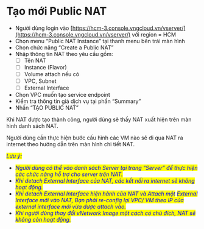 # Tạo mới Public NAT

* Người dùng login vào [https://hcm-3.console.vngcloud.vn/vserver/](https://hcm-3.console.vngcloud.vn/vserver/) với region = HCM
* Chọn menu “Public NAT Instance” tại thanh menu bên trái màn hình
* Chọn chức năng “Create a Public NAT”
* Nhập thông tin NAT theo yêu cầu gồm:
  * [ ] Tên NAT
  * [ ] Instance (Flavor)
  * [ ] Volume attach nếu có
  * [ ] VPC, Subnet
  * [ ] External Interface
* Chọn VPC muốn tạo service endpoint
* Kiểm tra thông tin giá dịch vụ tại phần “Summary”
* &#x20;Nhấn “TẠO PUBLIC NAT”

Khi NAT được tạo thành công, người dùng sẽ thấy NAT xuất hiện trên màn hình danh sách NAT.

Người dùng cần thực hiện bước cấu hình các VM nào sẽ đi qua NAT ra internet theo hướng dẫn trên màn hình chi tiết NAT.

_<mark style="color:blue;">Lưu ý:</mark>_ &#x20;

* _<mark style="color:blue;">Người dùng có thể vào danh sách Server tại trang “Server” để thực hiện các chức năng hỗ trợ cho server trên NAT.</mark>_ &#x20;
* _<mark style="color:blue;">Khi detach External Interface của NAT, các kết nối ra internet sẽ không hoạt động.</mark>_
* _<mark style="color:blue;">Khi detach External Interface hiện hành của NAT và Attach một</mark>_ _<mark style="color:blue;">External Interface mới vào NAT, Bạn phải re-config lại VPC/ VM theo IP của external interface mới vừa được attach vào.</mark>_
* _<mark style="color:blue;">Khi người dùng thay đổi vNetwork Image một cách có chủ đích, NAT sẽ không còn hoạt động.</mark>_
